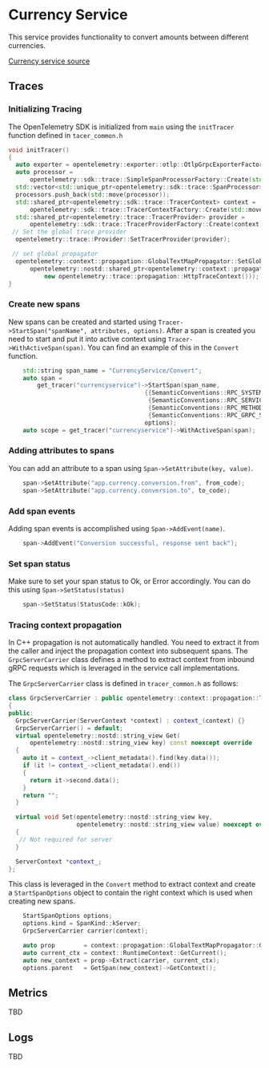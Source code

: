 # Currency Service

This service provides functionality to convert amounts between different
currencies.

[Currency service source](../../src/currencyservice/)

## Traces

### Initializing Tracing

The OpenTelemetry SDK is initialized from `main` using the `initTracer`
function defined in `tacer_common.h`

```cpp
void initTracer()
{
  auto exporter = opentelemetry::exporter::otlp::OtlpGrpcExporterFactory::Create();
  auto processor =
      opentelemetry::sdk::trace::SimpleSpanProcessorFactory::Create(std::move(exporter));
  std::vector<std::unique_ptr<opentelemetry::sdk::trace::SpanProcessor>> processors;
  processors.push_back(std::move(processor));
  std::shared_ptr<opentelemetry::sdk::trace::TracerContext> context =
      opentelemetry::sdk::trace::TracerContextFactory::Create(std::move(processors));
  std::shared_ptr<opentelemetry::trace::TracerProvider> provider =
      opentelemetry::sdk::trace::TracerProviderFactory::Create(context);
 // Set the global trace provider
  opentelemetry::trace::Provider::SetTracerProvider(provider);

 // set global propagator
  opentelemetry::context::propagation::GlobalTextMapPropagator::SetGlobalPropagator(
      opentelemetry::nostd::shared_ptr<opentelemetry::context::propagation::TextMapPropagator>(
          new opentelemetry::trace::propagation::HttpTraceContext()));
}
```

### Create new spans

New spans can be created and started using
`Tracer->StartSpan("spanName", attributes, options)`. After a span is created
you need to start and put it into active context using
`Tracer->WithActiveSpan(span)`. You can find an example of this in the `Convert`
function.

```cpp
    std::string span_name = "CurrencyService/Convert";
    auto span =
        get_tracer("currencyservice")->StartSpan(span_name,
                                      {{SemanticConventions::RPC_SYSTEM, "grpc"},
                                       {SemanticConventions::RPC_SERVICE, "CurrencyService"},
                                       {SemanticConventions::RPC_METHOD, "Convert"},
                                       {SemanticConventions::RPC_GRPC_STATUS_CODE, 0}},
                                      options);
    auto scope = get_tracer("currencyservice")->WithActiveSpan(span);
```

### Adding attributes to spans

You can add an attribute to a span using `Span->SetAttribute(key, value)`.

```cpp
    span->SetAttribute("app.currency.conversion.from", from_code);
    span->SetAttribute("app.currency.conversion.to", to_code);
```

### Add span events

Adding span events is accomplished using `Span->AddEvent(name)`.

```cpp
    span->AddEvent("Conversion successful, response sent back");
```

### Set span status

Make sure to set your span status to Ok, or Error accordingly. You can do this
using `Span->SetStatus(status)`

```cpp
    span->SetStatus(StatusCode::kOk);
```

### Tracing context propagation

In C++ propagation is not automatically handled. You need to extract it from the
caller and inject the propagation context into subsequent spans. The
`GrpcServerCarrier` class defines a method to extract context from inbound gRPC
requests which is leveraged in the service call implementations.

The `GrpcServerCarrier` class is defined in `tracer_common.h` as follows:

```cpp
class GrpcServerCarrier : public opentelemetry::context::propagation::TextMapCarrier
{
public:
  GrpcServerCarrier(ServerContext *context) : context_(context) {}
  GrpcServerCarrier() = default;
  virtual opentelemetry::nostd::string_view Get(
      opentelemetry::nostd::string_view key) const noexcept override
  {
    auto it = context_->client_metadata().find(key.data());
    if (it != context_->client_metadata().end())
    {
      return it->second.data();
    }
    return "";
  }

  virtual void Set(opentelemetry::nostd::string_view key,
                   opentelemetry::nostd::string_view value) noexcept override
  {
   // Not required for server
  }

  ServerContext *context_;
};
```

This class is leveraged in the `Convert` method to extract context and create a
`StartSpanOptions` object to contain the right context which is used when
creating new spans.

```cpp
    StartSpanOptions options;
    options.kind = SpanKind::kServer;
    GrpcServerCarrier carrier(context);

    auto prop        = context::propagation::GlobalTextMapPropagator::GetGlobalPropagator();
    auto current_ctx = context::RuntimeContext::GetCurrent();
    auto new_context = prop->Extract(carrier, current_ctx);
    options.parent   = GetSpan(new_context)->GetContext();
```

## Metrics

TBD

## Logs

TBD
